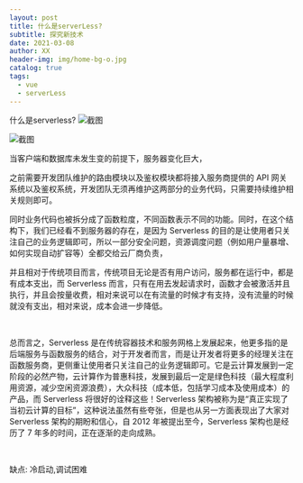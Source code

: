 ```yaml
---
layout: post
title: 什么是serverLess?
subtitle: 探究新技术
date: 2021-03-08
author: XX
header-img: img/home-bg-o.jpg
catalog: true
tags:
  - vue
  - serverLess
---
```


什么是serverless?
![截图](https://files.catbox.moe/2sr8t0.png)

![截图](https://files.catbox.moe/lbz327.png)

当客户端和数据库未发生变的前提下，服务器变化巨大，

之前需要开发团队维护的路由模块以及鉴权模块都将接入服务商提供的 API 网关系统以及鉴权系统，开发团队无须再维护这两部分的业务代码，只需要持续维护相关规则即可。

同时业务代码也被拆分成了函数粒度，不同函数表示不同的功能。同时，在这个结构下，我们已经看不到服务器的存在，是因为 Serverless 的目的是让使用者只关注自己的业务逻辑即可，所以一部分安全问题，资源调度问题（例如用户量暴增、如何实现自动扩容等）全都交给云厂商负责，

并且相对于传统项目而言，传统项目无论是否有用户访问，服务都在运行中，都是有成本支出，而 Serverless 而言，只有在用去发起请求时，函数才会被激活并且执行，并且会按量收费，相对来说可以在有流量的时候才有支持，没有流量的时候就没有支出，相对来说，成本会进一步降低。

<br/>

总而言之，Serverless 是在传统容器技术和服务网格上发展起来，他更多指的是后端服务与函数服务的结合，对于开发者而言，而是让开发者将更多的经理关注在函数服务商，更侧重让使用者只关注自己的业务逻辑即可。它是云计算发展到一定阶段的必然产物，云计算作为普惠科技，发展到最后一定是绿色科技（最大程度利用资源，减少空闲资源浪费），大众科技（成本低，包括学习成本及使用成本）的产品，而 Serverless 将很好的诠释这些！Serverless 架构被称为是“真正实现了当初云计算的目标”，这种说法虽然有些夸张，但是也从另一方面表现出了大家对 Serverless 架构的期盼和信心，自 2012 年被提出至今，Serverless 架构也是经历了 7 年多的时间，正在逐渐的走向成熟。

<br/>

缺点: 冷启动,调试困难
